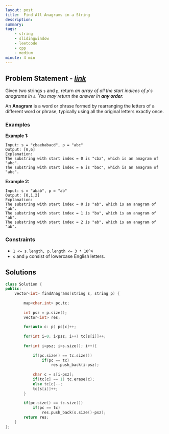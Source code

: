 ```yaml
---
layout: post
title:  Find All Anagrams in a String
description: 
summary: 
tags:
    - string
    - slidingwindow
    - leetcode
    - cpp
    - medium
minute: 4 min
---
```


## Problem Statement - [*link*](https://leetcode.com/problems/find-all-anagrams-in-a-string/)
Given two strings `s` and `p`, return *an array of all the start indices of `p`'s anagrams in `s`. You may return the answer in **any order**.*

An **Anagram** is a word or phrase formed by rearranging the letters of a different word or phrase, typically using all the original letters exactly once.
 
### Examples   
**Example 1:**  
```
Input: s = "cbaebabacd", p = "abc"
Output: [0,6]
Explanation:
The substring with start index = 0 is "cba", which is an anagram of "abc".
The substring with start index = 6 is "bac", which is an anagram of "abc".
```

**Example 2:**  
```
Input: s = "abab", p = "ab"
Output: [0,1,2]
Explanation:
The substring with start index = 0 is "ab", which is an anagram of "ab".
The substring with start index = 1 is "ba", which is an anagram of "ab".
The substring with start index = 2 is "ab", which is an anagram of "ab".
```

### Constraints
+ `1 <= s.length, p.length <= 3 * 10^4`
+ `s` and `p` consist of lowercase English letters.

## Solutions

```cpp
class Solution {
public:
    vector<int> findAnagrams(string s, string p) {
        
        map<char,int> pc,tc;
 
        int psz = p.size();
        vector<int> res;
        
        for(auto c: p) pc[c]++;
        
        for(int i=0; i<psz; i++) tc[s[i]]++;
        
        for(int i=psz; i<s.size(); i++){
            
            if(pc.size() == tc.size())
                if(pc == tc)
                    res.push_back(i-psz);
            
            char c = s[i-psz];
            if(tc[c] == 1) tc.erase(c);
            else tc[c]--;
            tc[s[i]]++;
        }
        
        if(pc.size() == tc.size())
            if(pc == tc)
                res.push_back(s.size()-psz);
        return res;
    }
};

```

